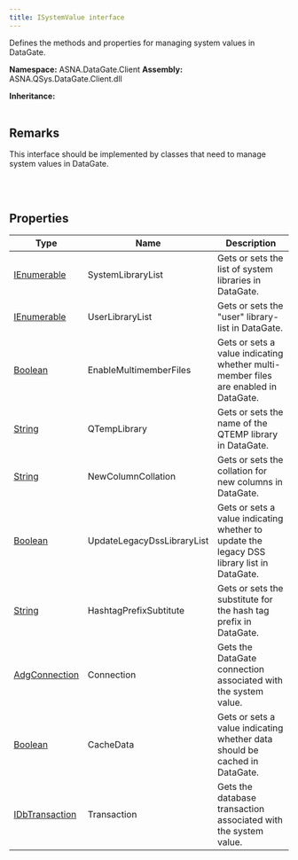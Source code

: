 ```yaml
---
title: ISystemValue interface
---
```


Defines the methods and properties for managing system values in DataGate.

**Namespace:** ASNA.DataGate.Client
**Assembly:** ASNA.QSys.DataGate.Client.dll

**Inheritance:** 
<br>
<br>

## Remarks
This interface should be implemented by classes that need to manage system values in DataGate.

<br>
<br>

## Properties

| Type | Name | Description
| --- | --- | --- 
| [IEnumerable<String>](https://learn.microsoft.com/en-us/dotnet/api/system.collections.generic.ienumerable-1?view=net-8.0) | SystemLibraryList | Gets or sets the list of system libraries in DataGate. |
| [IEnumerable<String>](https://learn.microsoft.com/en-us/dotnet/api/system.collections.generic.ienumerable-1?view=net-8.0) | UserLibraryList | Gets or sets the "user" library-list in DataGate. |
| [Boolean](https://docs.microsoft.com/en-us/dotnet/api/system.boolean) | EnableMultimemberFiles | Gets or sets a value indicating whether multi-member files are enabled in DataGate. |
| [String](https://learn.microsoft.com/en-us/dotnet/api/system.string?view=net-8.0) | QTempLibrary | Gets or sets the name of the QTEMP library in DataGate. |
| [String](https://learn.microsoft.com/en-us/dotnet/api/system.string?view=net-8.0) | NewColumnCollation | Gets or sets the collation for new columns in DataGate. |
| [Boolean](https://docs.microsoft.com/en-us/dotnet/api/system.boolean) | UpdateLegacyDssLibraryList | Gets or sets a value indicating whether to update the legacy DSS library list in DataGate. |
| [String](https://learn.microsoft.com/en-us/dotnet/api/system.string?view=net-8.0) | HashtagPrefixSubtitute | Gets or sets the substitute for the hash tag prefix in DataGate. |
| [AdgConnection](/reference/data-gate-client/adg-connection.html) | Connection | Gets the DataGate connection associated with the system value. |
| [Boolean](https://docs.microsoft.com/en-us/dotnet/api/system.boolean) | CacheData | Gets or sets a value indicating whether data should be cached in DataGate. |
| [IDbTransaction](https://learn.microsoft.com/en-us/dotnet/api/system.data.idbtransaction?view=net-8.0) | Transaction | Gets the database transaction associated with the system value. |
